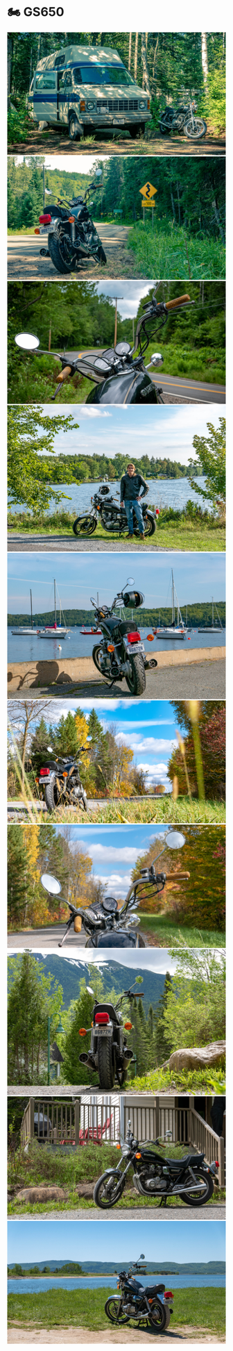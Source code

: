 # 🏍 GS650

[![P2570487](/photos/hd/P2570487.jpg)](/photos/P2570487.md)
[![P2570525](/photos/hd/P2570525.jpg)](/photos/P2570525.md)
[![P2570581](/photos/hd/P2570581.jpg)](/photos/P2570581.md)
[![P2570771](/photos/hd/P2570771.jpg)](/photos/P2570771.md)
[![P2570814](/photos/hd/P2570814.jpg)](/photos/P2570814.md)
[![P2580500](/photos/hd/P2580500.jpg)](/photos/P2580500.md)
[![P2580502](/photos/hd/P2580502.jpg)](/photos/P2580502.md)
[![P2580502](/photos/hd/P2630352.jpg)](/photos/P2630352.md)
[![P2580502](/photos/hd/P2630356.jpg)](/photos/P2630356.md)
[![P2580502](/photos/hd/P2640042.jpg)](/photos/P2640042.md)

